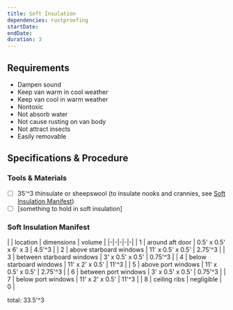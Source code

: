 ```yaml
---
title: Soft Insulation
dependencies: rustproofing
startDate:
endDate:
duration: 3
---
```


## Requirements

 - Dampen sound
 - Keep van warm in cool weather
 - Keep van cool in warm weather
 - Nontoxic
 - Not absorb water
 - Not cause rusting on van body
 - Not attract insects
- Easily removable

## Specifications & Procedure

### Tools & Materials

 - [ ] 35'^3 thinsulate or sheepswool (to insulate nooks and crannies, see [Soft Insulation Manifest](#soft-insulation-manifest))
 - [ ] [something to hold in soft insulation]

### Soft Insulation Manifest

| | location | dimensions | volume |
|-|-|-|-|-|
| 1 | around aft door | 0.5' x 0.5' x 6' x 3 | 4.5'^3 |
| 2 | above starboard windows | 11' x 0.5' x 0.5' | 2.75'^3 |
| 3 | between starboard windows | 3' x 0.5' x 0.5' | 0.75'^3 |
| 4 | below starboard windows | 11' x 2' x 0.5' | 11'^3 |
| 5 | above port windows | 11' x 0.5' x 0.5' | 2.75'^3 |
| 6 | between port windows | 3' x 0.5' x 0.5' | 0.75'^3 |
| 7 | below port windows | 11' x 2' x 0.5' | 11'^3 |
| 8 | ceiling ribs | negligible | 0 |

total: 33.5'^3
